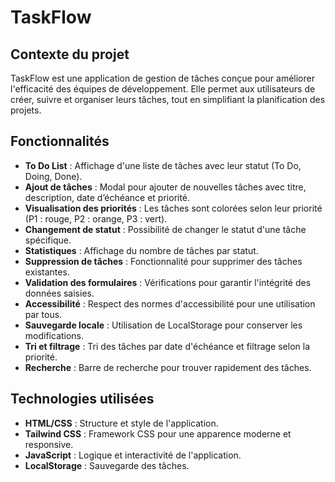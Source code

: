 # TaskFlow

## Contexte du projet
TaskFlow est une application de gestion de tâches conçue pour améliorer l'efficacité des équipes de développement. Elle permet aux utilisateurs de créer, suivre et organiser leurs tâches, tout en simplifiant la planification des projets.


## Fonctionnalités
- **To Do List** : Affichage d'une liste de tâches avec leur statut (To Do, Doing, Done).
- **Ajout de tâches** : Modal pour ajouter de nouvelles tâches avec titre, description, date d’échéance et priorité.
- **Visualisation des priorités** : Les tâches sont colorées selon leur priorité (P1 : rouge, P2 : orange, P3 : vert).
- **Changement de statut** : Possibilité de changer le statut d'une tâche spécifique.
- **Statistiques** : Affichage du nombre de tâches par statut.
- **Suppression de tâches** : Fonctionnalité pour supprimer des tâches existantes.
- **Validation des formulaires** : Vérifications pour garantir l'intégrité des données saisies.
- **Accessibilité** : Respect des normes d'accessibilité pour une utilisation par tous.
- **Sauvegarde locale** : Utilisation de LocalStorage pour conserver les modifications.
- **Tri et filtrage** : Tri des tâches par date d'échéance et filtrage selon la priorité.
- **Recherche** : Barre de recherche pour trouver rapidement des tâches.

## Technologies utilisées
- **HTML/CSS** : Structure et style de l'application.
- **Tailwind CSS** : Framework CSS pour une apparence moderne et responsive.
- **JavaScript** : Logique et interactivité de l'application.
- **LocalStorage** : Sauvegarde des tâches.


